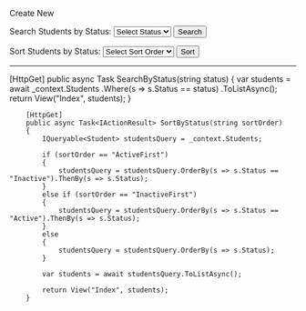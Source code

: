 <a asp-action="Create">Create New</a>

<form asp-action="SearchByStatus" method="get">
    <div>
        <label for="status">Search Students by Status:</label>
        <select id="status" name="status">
            <option value="">Select Status</option>
            <option value="Active">Active</option>
            <option value="Inactive">Inactive</option>
        </select>
        <button type="submit">Search</button>
    </div>
</form>

<form asp-action="SortByStatus" method="get">
    <div>
        <label for="sortOrder">Sort Students by Status:</label>
        <select id="sortOrder" name="sortOrder">
            <option value="">Select Sort Order</option>
            <option value="ActiveFirst">Active First</option>
            <option value="InactiveFirst">Inactive First</option>
        </select>
        <button type="submit">Sort</button>
    </div>
</form>

<hr>
[HttpGet]
        public async Task<IActionResult> SearchByStatus(string status)
        {
            var students = await _context.Students
                                        .Where(s => s.Status == status)
                                        .ToListAsync();
            return View("Index", students);
        }


        [HttpGet]
        public async Task<IActionResult> SortByStatus(string sortOrder)
        {
            IQueryable<Student> studentsQuery = _context.Students;

            if (sortOrder == "ActiveFirst")
            {
                studentsQuery = studentsQuery.OrderBy(s => s.Status == "Inactive").ThenBy(s => s.Status);
            }
            else if (sortOrder == "InactiveFirst")
            {
                studentsQuery = studentsQuery.OrderBy(s => s.Status == "Active").ThenBy(s => s.Status);
            }
            else
            {
                studentsQuery = studentsQuery.OrderBy(s => s.Status);
            }

            var students = await studentsQuery.ToListAsync();

            return View("Index", students);
        }
